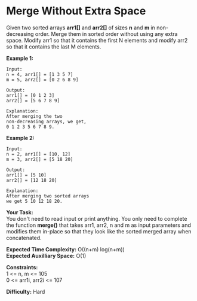 # Merge Without Extra Space

Given two sorted arrays **arr1[]** and **arr2[]** of sizes **n** and **m** in non-decreasing order. Merge them in sorted order without using any extra space. Modify arr1 so that it contains the first N elements and modify arr2 so that it contains the last M elements.
 
**Example 1:**
```
Input: 
n = 4, arr1[] = [1 3 5 7] 
m = 5, arr2[] = [0 2 6 8 9]

Output: 
arr1[] = [0 1 2 3]
arr2[] = [5 6 7 8 9]

Explanation:
After merging the two 
non-decreasing arrays, we get, 
0 1 2 3 5 6 7 8 9.
```

**Example 2:**
```
Input: 
n = 2, arr1[] = [10, 12] 
m = 3, arr2[] = [5 18 20]

Output: 
arr1[] = [5 10]
arr2[] = [12 18 20]

Explanation:
After merging two sorted arrays 
we get 5 10 12 18 20.
```

**Your Task:** <br>
You don't need to read input or print anything. You only need to complete the function **merge()** that takes arr1, arr2, n and m as input parameters and modifies them in-place so that they look like the sorted merged array when concatenated.
 

**Expected Time Complexity:**  O((n+m) log(n+m))<br>
**Expected Auxilliary Space:** O(1)
 

**Constraints:** <br>
1 <= n, m <= 105<br>
0 <= arr1i, arr2i <= 107

**Difficulty:** Hard
